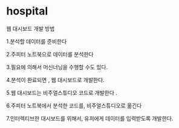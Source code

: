 # hospital


웹 대시보드 개발 방법

1.분석할 데이터를 준비한다

2.주피터 노트북으로 데이터를 분석한다

3.필요에 의해서 머신너닝을 수행할 수도 있다.

4.분석이 완료되면 , 웹 대시보드로 개발한다.

5.웹 대시보드는 비주얼스튜디오 코드로 개발한다 .

6.주피터 노트북에서 분석한 코드를, 비주얼스튜디오로 옮긴다

7.인터렉티브한 대시보드를 위해서, 유저에게 데이터를 입력받도록 개발한다.
